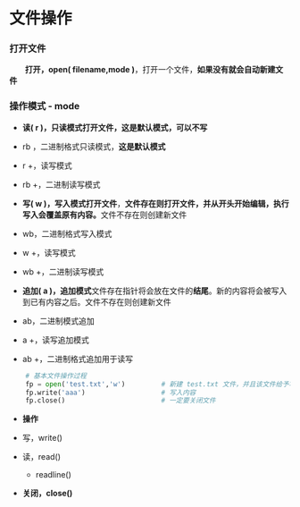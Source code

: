 # 文件操作

### 打开文件
&emsp;&emsp;**打开，open( filename,mode )**，打开一个文件，**如果没有就会自动新建文件**
### 操作模式 - mode
*  **读( r )，只读模式打开文件，这是默认模式，可以不写**
  * rb ，二进制格式只读模式，**这是默认模式**
  * r +，读写模式
  * rb +，二进制读写模式

              
*  **写( w )，写入模式打开文件**，**文件存在则打开文件，并从开头开始编辑，执行写入会覆盖原有内容。**⽂件不存在则创建新文件
  * wb，二进制格式写入模式
  * w +，读写模式
  * wb +，二进制读写模式
  
  
*  **追加( a )，追加模式**文件存在指针将会放在文件的**结尾**。新的内容将会被写入到已有内容之后。文件不存在则创建新⽂件
  * ab，二进制模式追加
  * a +，读写追加模式
  * ab +，二进制格式追加用于读写




```python
    # 基本文件操作过程
    fp = open('test.txt','w')         # 新建 test.txt 文件，并且该文件给予写入权限，赋值与一个变量
    fp.write('aaa')                   # 写入内容
    fp.close()                        # 一定要关闭文件

```


  
*  **操作**
  * 写，write()
  * 读，read()
    * readline()  
    
    
*  **关闭，close()**




